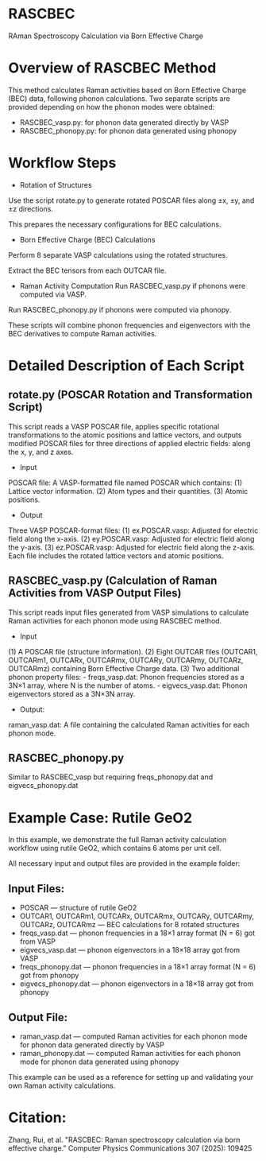 # RASCBEC

RAman Spectroscopy Calculation via Born Effective Charge

# Overview of RASCBEC Method

This method calculates Raman activities based on Born Effective Charge (BEC) data, following phonon calculations. Two separate scripts are provided depending on how the phonon modes were obtained:

- RASCBEC_vasp.py: for phonon data generated directly by VASP
- RASCBEC_phonopy.py: for phonon data generated using phonopy

# Workflow Steps

- Rotation of Structures

Use the script rotate.py to generate rotated POSCAR files along ±x, ±y, and ±z directions.

This prepares the necessary configurations for BEC calculations.

- Born Effective Charge (BEC) Calculations

Perform 8 separate VASP calculations using the rotated structures.

Extract the BEC tensors from each OUTCAR file.

- Raman Activity Computation
Run RASCBEC_vasp.py if phonons were computed via VASP.

Run RASCBEC_phonopy.py if phonons were computed via phonopy.

These scripts will combine phonon frequencies and eigenvectors with the BEC derivatives to compute Raman activities.

# Detailed Description of Each Script

## rotate.py (POSCAR Rotation and Transformation Script)

This script reads a VASP POSCAR file, applies specific rotational transformations to the atomic positions and lattice vectors, and outputs modified POSCAR files for three directions of applied electric fields: along the x, y, and z axes.

- Input

POSCAR file: A VASP-formatted file named POSCAR which contains:
(1) Lattice vector information.
(2) Atom types and their quantities.
(3) Atomic positions.

- Output

Three VASP POSCAR-format files:
(1) ex.POSCAR.vasp: Adjusted for electric field along the x-axis.
(2) ey.POSCAR.vasp: Adjusted for electric field along the y-axis.
(3) ez.POSCAR.vasp: Adjusted for electric field along the z-axis.
Each file includes the rotated lattice vectors and atomic positions.

## RASCBEC_vasp.py (Calculation of Raman Activities from VASP Output Files)
 
This script reads input files generated from VASP simulations 
to calculate Raman activities for each phonon mode using RASCBEC method.

- Input

(1) A POSCAR file (structure information).
(2) Eight OUTCAR files (OUTCAR1, OUTCARm1, OUTCARx, OUTCARmx, OUTCARy, OUTCARmy, OUTCARz, OUTCARmz) containing Born Effective Charge data.
(3) Two additional phonon property files:
    - freqs_vasp.dat: Phonon frequencies stored as a 3N×1 array, where N is the number of atoms.
    - eigvecs_vasp.dat: Phonon eigenvectors stored as a 3N×3N array.

- Output:

raman_vasp.dat:
A file containing the calculated Raman activities for each phonon mode.

## RASCBEC_phonopy.py

Similar to RASCBEC_vasp but requiring freqs_phonopy.dat and eigvecs_phonopy.dat


# Example Case: Rutile GeO2

In this example, we demonstrate the full Raman activity calculation workflow using rutile GeO2, which contains 6 atoms per unit cell.

All necessary input and output files are provided in the example folder:

## Input Files:
- POSCAR — structure of rutile GeO2
- OUTCAR1, OUTCARm1, OUTCARx, OUTCARmx, OUTCARy, OUTCARmy, OUTCARz, OUTCARmz — BEC calculations for 8 rotated structures
- freqs_vasp.dat — phonon frequencies in a 18×1 array format (N = 6) got from VASP
- eigvecs_vasp.dat — phonon eigenvectors in a 18×18 array got from VASP
- freqs_phonopy.dat — phonon frequencies in a 18×1 array format (N = 6) got from phonopy
- eigvecs_phonopy.dat — phonon eigenvectors in a 18×18 array got from phonopy

## Output File:
- raman_vasp.dat — computed Raman activities for each phonon mode for phonon data generated directly by VASP
- raman_phonopy.dat — computed Raman activities for each phonon mode for phonon data generated using phonopy

This example can be used as a reference for setting up and validating your own Raman activity calculations.


# Citation: 
Zhang, Rui, et al. "RASCBEC: Raman spectroscopy calculation via born effective charge." Computer Physics Communications 307 (2025): 109425

